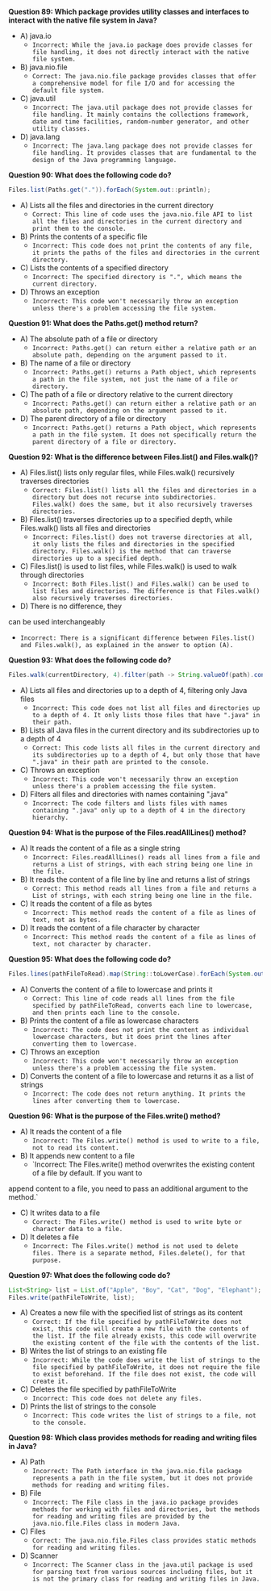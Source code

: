 **Question 89: Which package provides utility classes and interfaces to interact with the native file system in Java?**
- A) java.io
  - `Incorrect: While the java.io package does provide classes for file handling, it does not directly interact with the native file system.`
- B) java.nio.file
  - `Correct: The java.nio.file package provides classes that offer a comprehensive model for file I/O and for accessing the default file system.`
- C) java.util
  - `Incorrect: The java.util package does not provide classes for file handling. It mainly contains the collections framework, date and time facilities, random-number generator, and other utility classes.`
- D) java.lang
  - `Incorrect: The java.lang package does not provide classes for file handling. It provides classes that are fundamental to the design of the Java programming language.`

**Question 90: What does the following code do?**
```java
Files.list(Paths.get(".")).forEach(System.out::println);
```
- A) Lists all the files and directories in the current directory
  - `Correct: This line of code uses the java.nio.file API to list all the files and directories in the current directory and print them to the console.`
- B) Prints the contents of a specific file
  - `Incorrect: This code does not print the contents of any file, it prints the paths of the files and directories in the current directory.`
- C) Lists the contents of a specified directory
  - `Incorrect: The specified directory is ".", which means the current directory.`
- D) Throws an exception
  - `Incorrect: This code won't necessarily throw an exception unless there's a problem accessing the file system.`

**Question 91: What does the Paths.get() method return?**
- A) The absolute path of a file or directory
  - `Incorrect: Paths.get() can return either a relative path or an absolute path, depending on the argument passed to it.`
- B) The name of a file or directory
  - `Incorrect: Paths.get() returns a Path object, which represents a path in the file system, not just the name of a file or directory.`
- C) The path of a file or directory relative to the current directory
  - `Incorrect: Paths.get() can return either a relative path or an absolute path, depending on the argument passed to it.`
- D) The parent directory of a file or directory
  - `Incorrect: Paths.get() returns a Path object, which represents a path in the file system. It does not specifically return the parent directory of a file or directory.`

**Question 92: What is the difference between Files.list() and Files.walk()?**
- A) Files.list() lists only regular files, while Files.walk() recursively traverses directories
  - `Correct: Files.list() lists all the files and directories in a directory but does not recurse into subdirectories. Files.walk() does the same, but it also recursively traverses directories.`
- B) Files.list() traverses directories up to a specified depth, while Files.walk() lists all files and directories
  - `Incorrect: Files.list() does not traverse directories at all, it only lists the files and directories in the specified directory. Files.walk() is the method that can traverse directories up to a specified depth.`
- C) Files.list() is used to list files, while Files.walk() is used to walk through directories
  - `Incorrect: Both Files.list() and Files.walk() can be used to list files and directories. The difference is that Files.walk() also recursively traverses directories.`
- D) There is no difference, they

 can be used interchangeably
  - `Incorrect: There is a significant difference between Files.list() and Files.walk(), as explained in the answer to option (A).`

**Question 93: What does the following code do?**
```java
Files.walk(currentDirectory, 4).filter(path -> String.valueOf(path).contains(".java")).forEach(System.out::println);
```
- A) Lists all files and directories up to a depth of 4, filtering only Java files
  - `Incorrect: This code does not list all files and directories up to a depth of 4. It only lists those files that have ".java" in their path.`
- B) Lists all Java files in the current directory and its subdirectories up to a depth of 4
  - `Correct: This code lists all files in the current directory and its subdirectories up to a depth of 4, but only those that have ".java" in their path are printed to the console.`
- C) Throws an exception
  - `Incorrect: This code won't necessarily throw an exception unless there's a problem accessing the file system.`
- D) Filters all files and directories with names containing ".java"
  - `Incorrect: The code filters and lists files with names containing ".java" only up to a depth of 4 in the directory hierarchy.`

**Question 94: What is the purpose of the Files.readAllLines() method?**
- A) It reads the content of a file as a single string
  - `Incorrect: Files.readAllLines() reads all lines from a file and returns a List of strings, with each string being one line in the file.`
- B) It reads the content of a file line by line and returns a list of strings
  - `Correct: This method reads all lines from a file and returns a List of strings, with each string being one line in the file.`
- C) It reads the content of a file as bytes
  - `Incorrect: This method reads the content of a file as lines of text, not as bytes.`
- D) It reads the content of a file character by character
  - `Incorrect: This method reads the content of a file as lines of text, not character by character.`

**Question 95: What does the following code do?**
```java
Files.lines(pathFileToRead).map(String::toLowerCase).forEach(System.out::println);
```
- A) Converts the content of a file to lowercase and prints it
  - `Correct: This line of code reads all lines from the file specified by pathFileToRead, converts each line to lowercase, and then prints each line to the console.`
- B) Prints the content of a file as lowercase characters
  - `Incorrect: The code does not print the content as individual lowercase characters, but it does print the lines after converting them to lowercase.`
- C) Throws an exception
  - `Incorrect: This code won't necessarily throw an exception unless there's a problem accessing the file system.`
- D) Converts the content of a file to lowercase and returns it as a list of strings
  - `Incorrect: The code does not return anything. It prints the lines after converting them to lowercase.`

**Question 96: What is the purpose of the Files.write() method?**
- A) It reads the content of a file
  - `Incorrect: The Files.write() method is used to write to a file, not to read its content.`
- B) It appends new content to a file
  - `Incorrect: The Files.write() method overwrites the existing content of a file by default. If you want to

 append content to a file, you need to pass an additional argument to the method.`
- C) It writes data to a file
  - `Correct: The Files.write() method is used to write byte or character data to a file.`
- D) It deletes a file
  - `Incorrect: The Files.write() method is not used to delete files. There is a separate method, Files.delete(), for that purpose.`

**Question 97: What does the following code do?**
```java
List<String> list = List.of("Apple", "Boy", "Cat", "Dog", "Elephant");
Files.write(pathFileToWrite, list);
```
- A) Creates a new file with the specified list of strings as its content
  - `Correct: If the file specified by pathFileToWrite does not exist, this code will create a new file with the contents of the list. If the file already exists, this code will overwrite the existing content of the file with the contents of the list.`
- B) Writes the list of strings to an existing file
  - `Incorrect: While the code does write the list of strings to the file specified by pathFileToWrite, it does not require the file to exist beforehand. If the file does not exist, the code will create it.`
- C) Deletes the file specified by pathFileToWrite
  - `Incorrect: This code does not delete any files.`
- D) Prints the list of strings to the console
  - `Incorrect: This code writes the list of strings to a file, not to the console.`

**Question 98: Which class provides methods for reading and writing files in Java?**
- A) Path
  - `Incorrect: The Path interface in the java.nio.file package represents a path in the file system, but it does not provide methods for reading and writing files.`
- B) File
  - `Incorrect: The File class in the java.io package provides methods for working with files and directories, but the methods for reading and writing files are provided by the java.nio.file.Files class in modern Java.`
- C) Files
  - `Correct: The java.nio.file.Files class provides static methods for reading and writing files.`
- D) Scanner
  - `Incorrect: The Scanner class in the java.util package is used for parsing text from various sources including files, but it is not the primary class for reading and writing files in Java.`
